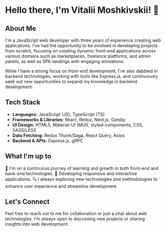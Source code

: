 # Hello there, I'm Vitalii Moshkivskii! 👋

## About Me
I'm a  JavaScript web developer with three years of experience creating web applications. I've had the opportunity to be involved in developing projects from scratch, focusing on creating dynamic front-end applications across various domains such as marketplaces, freelance platforms, and admin panels, as well as SPA-landings with engaging animations.

While I have a strong focus on front-end development, I've also dabbled in backend technologies, working with tools like Express.js, and continuously seek out new opportunities to expand my knowledge in backend development.

## Tech Stack
- **Languages:** JavaScript (JS), TypeScript (TS)
- **Frameworks & Libraries:** React, Redux, Next.js, Gatsby
- **UI Design:** HTML5, Material-UI (MUI), styled-components, CSS, SASS/LESS
- **Data Fetching:** Redux Thunk/Saga, React Query, Axios
- **Backend & APIs:** Express.js, gRPC

## What I'm up to
🌱 I'm on a continuous journey of learning and growth in both front-end and back-end technologies.
🚀 Developing responsive and interactive applications.
🔍 I always exploring new technologies and methodologies to enhance user experience and streamline development.

## Let's Connect
Feel free to reach out to me for collaboration or just a chat about web technologies. I'm always open to discussing new projects or sharing insights into web development.
